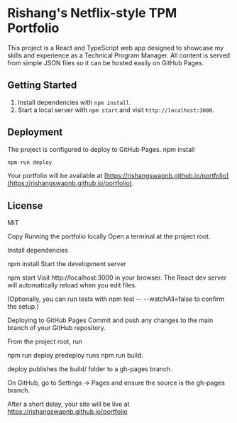 # Rishang's Netflix-style TPM Portfolio

This project is a React and TypeScript web app designed to showcase my skills and experience as a Technical Program Manager. All content is served from simple JSON files so it can be hosted easily on GitHub Pages.

## Getting Started
1. Install dependencies with `npm install`.
2. Start a local server with `npm start` and visit `http://localhost:3000`.

## Deployment
The project is configured to deploy to GitHub Pages.
npm install
```bash
npm run deploy
```

Your portfolio will be available at [https://rishangswapnb.github.io/portfolio](https://rishangswapnb.github.io/portfolio).

## License
MIT

Copy
Running the portfolio locally
Open a terminal at the project root.

Install dependencies

npm install
Start the development server

npm start
Visit http://localhost:3000 in your browser. The React dev server will automatically reload when you edit files.

(Optionally, you can run tests with npm test -- --watchAll=false to confirm the setup.)

Deploying to GitHub Pages
Commit and push any changes to the main branch of your GitHub repository.

From the project root, run

npm run deploy
predeploy runs npm run build.

deploy publishes the build/ folder to a gh-pages branch.

On GitHub, go to Settings → Pages and ensure the source is the gh-pages branch.

After a short delay, your site will be live at
https://rishangswapnb.github.io/portfolio